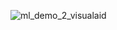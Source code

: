 ![ml_demo_2_visualaid](https://user-images.githubusercontent.com/97987692/224392067-c76cdb76-c173-4176-b319-4d117c89c29f.PNG)
